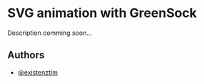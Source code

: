 # SVG animation with GreenSock

Description comming soon...

## Authors

- [@existenztim](https://github.com/existenztim)

